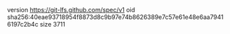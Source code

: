 version https://git-lfs.github.com/spec/v1
oid sha256:40eae93718954f8873d8c9b97e74b8626389e7c57e61e48e6aa79416197c2b4c
size 3711
